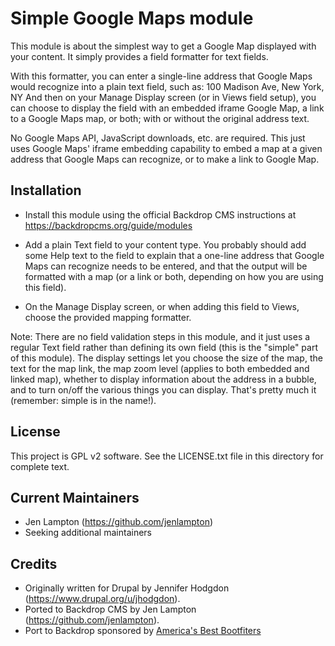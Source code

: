 Simple Google Maps module
======================

This module is about the simplest way to get a Google Map displayed with your
content. It simply provides a field formatter for text fields.

With this formatter, you can enter a single-line address that Google Maps would
recognize into a plain text field, such as:
   100 Madison Ave, New York, NY
And then on your Manage Display screen (or in Views field setup), you can choose
to display the field with an embedded iframe Google Map, a link to a Google Maps
map, or both; with or without the original address text.

No Google Maps API, JavaScript downloads, etc. are required. This just uses
Google Maps' iframe embedding capability to embed a map at a given address that
Google Maps can recognize, or to make a link to Google Map.


Installation
------------

- Install this module using the official Backdrop CMS instructions at
  https://backdropcms.org/guide/modules

- Add a plain Text field to your content type. You probably should add some Help
  text to the field to explain that a one-line address that Google Maps can
  recognize needs to be entered, and that the output will be formatted with a
  map (or a link or both, depending on how you are using this field).

- On the Manage Display screen, or when adding this field to Views, choose the
  provided mapping formatter.

Note: There are no field validation steps in this module, and it just uses a
  regular Text field rather than defining its own field (this is the "simple"
  part of this module). The display settings let you choose the size of the map,
  the text for the map link, the map zoom level (applies to both embedded and
  linked map), whether to display information about the address in a bubble, and
  to turn on/off the various things you can display. That's pretty much it
  (remember: simple is in the name!).


License
-------

This project is GPL v2 software. See the LICENSE.txt file in this directory for
complete text.


Current Maintainers
-------------------

- Jen Lampton (https://github.com/jenlampton)
- Seeking additional maintainers

Credits
-------

- Originally written for Drupal by Jennifer Hodgdon (https://www.drupal.org/u/jhodgdon).
- Ported to Backdrop CMS by Jen Lampton (https://github.com/jenlampton).
- Port to Backdrop sponsored by [America's Best Bootfiters](http://www.bootfitters.com)

